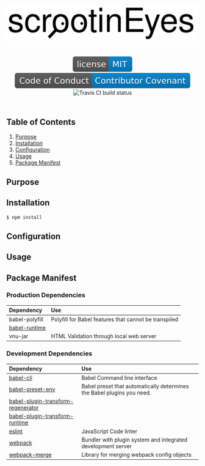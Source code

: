 <header>
    <h1 align="center">
        <a href="https://github.com/srsheldon/scrootinEyes">
            <img src="doc/images/scrootinEyes_logo.svg" alt="ScrootinEyes"/>
        </a>
    </h1>
    <a href="LICENSE">
        <img src="doc/images/license_badge.svg" alt="MIT license">
    </a>
    <a href="CODE_OF_CONDUCT.md">
        <img src="doc/images/code_of_conduct_badge.svg" alt="Code of Conduct">
    </a>
    <img src="https://travis-ci.org/srsheldon/scrootinEyes.svg?branch=master" alt="Travis CI build status">
    <br/>
</header>



## Table of Contents
1. [Purpose](#purpose)
2. [Installation](#installation)
3. [Configuration](#configuration)
4. [Usage](#usage)
5. [Package Manifest](#package-manifest)


## Purpose

## Installation

```shell
$ npm install
```

## Configuration

## Usage

## Package Manifest

### Production Dependencies

| Dependency                                                                   | Use                                                          |
| :---                                                                         | :---                                                         |
| babel-polyfill                                                               | Polyfill for Babel features that cannot be transpiled        |
| [babel-runtime](https://babeljs.io/docs/plugins/transform-runtime/)          |                                                              |
| vnu-jar                                                                      | HTML Validation through local web server                     |



### Development Dependencies

| Dependency                                                         | Use                                                          |
| :---                                                               | :---                                                         |
| [babel-cli](http://babeljs.io/docs/usage/cli/)                     | Babel Command line interface                                 |
| [babel-preset-env](https://babeljs.io/docs/plugins/preset-env/)                        | Babel preset that automatically determines the Babel plugins you need. |
| [babel-plugin-transform-regenerator](https://babeljs.io/docs/plugins/transform-regenerator/) |                                                 |
| [babel-plugin-transform-runtime](https://babeljs.io/docs/plugins/transform-runtime/)   |                             |
| [eslint](https://eslint.org/)                                      | JavaScript Code linter                                       |
| [webpack](https://webpack.js.org/)                                 | Bundler with plugin system and integrated development server |
| [webpack-merge](https://github.com/survivejs/webpack-merge)        | Library for merging webpack config objects                   |
